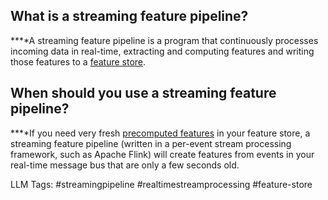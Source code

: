 **What is a streaming feature pipeline?**
-----------------------------------------

**‍**A streaming feature pipeline is a program that continuously processes incoming data in real-time, extracting and computing features and writing those features to a [feature store](https://www.hopsworks.ai/dictionary/feature-store).

‍**When should you use a streaming feature pipeline?**
------------------------------------------------------

**‍**If you need very fresh [precomputed features](http://www.hopsworks.ai/dictionary/precomputed-features) in your feature store, a streaming feature pipeline (written in a per-event stream processing framework, such as Apache Flink) will create features from events in your real-time message bus that are only a few seconds old.


LLM Tags:  #streamingpipeline #realtimestreamprocessing #feature-store